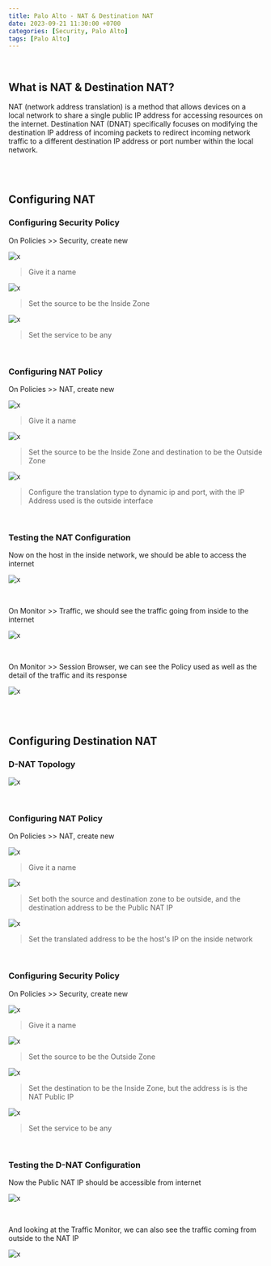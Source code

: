 ```yaml
---
title: Palo Alto - NAT & Destination NAT
date: 2023-09-21 11:30:00 +0700
categories: [Security, Palo Alto]
tags: [Palo Alto]
---
```


<br>

## What is NAT & Destination NAT?

NAT (network address translation) is a method that allows devices on a local network to share a single public IP address for accessing resources on the internet.
Destination NAT (DNAT) specifically focuses on modifying the destination IP address of incoming packets to redirect incoming network traffic to a different destination IP address or port number within the local network.

<br>
<br>

## Configuring NAT

### Configuring Security Policy

On Policies >> Security, create new

![x](/static/2023-09-21-palo-nat/01.png)

> Give it a name

![x](/static/2023-09-21-palo-nat/02.png)

> Set the source to be the Inside Zone

![x](/static/2023-09-21-palo-nat/03.png)

> Set the service to be any

<br>

### Configuring NAT Policy

On Policies >> NAT, create new

![x](/static/2023-09-21-palo-nat/04.png)

> Give it a name

![x](/static/2023-09-21-palo-nat/05.png)

> Set the source to be the Inside Zone and destination to be the Outside Zone

![x](/static/2023-09-21-palo-nat/06.png)

> Configure the translation type to dynamic ip and port, with the IP Address used is the outside interface

<br>

### Testing the NAT Configuration

Now on the host in the inside network, we should be able to access the internet

![x](/static/2023-09-21-palo-nat/07.png)

<br>

On Monitor >> Traffic, we should see the traffic going from inside to the internet

![x](/static/2023-09-21-palo-nat/08.png)

<br>

On Monitor >> Session Browser, we can see the Policy used as well as the detail of the traffic and its response

![x](/static/2023-09-21-palo-nat/09.png)

<br>
<br>

## Configuring Destination NAT

### D-NAT Topology

![x](/static/2023-09-21-palo-nat/00.png)

<br>

### Configuring NAT Policy

On Policies >> NAT, create new

![x](/static/2023-09-21-palo-nat/10.png)

> Give it a name

![x](/static/2023-09-21-palo-nat/11.png)

> Set both the source and destination zone to be outside, and the destination address to be the Public NAT IP

![x](/static/2023-09-21-palo-nat/12.png)

> Set the translated address to be the host's IP on the inside network

<br>

### Configuring Security Policy

On Policies >> Security, create new

![x](/static/2023-09-21-palo-nat/13.png)

> Give it a name

![x](/static/2023-09-21-palo-nat/14.png)

> Set the source to be the Outside Zone

![x](/static/2023-09-21-palo-nat/15.png)

> Set the destination to be the Inside Zone, but the address is is the NAT Public IP

![x](/static/2023-09-21-palo-nat/16.png)

> Set the service to be any

<br>

### Testing the D-NAT Configuration

Now the Public NAT IP should be accessible from internet

![x](/static/2023-09-21-palo-nat/17.png)

<br>

And looking at the Traffic Monitor, we can also see the traffic coming from outside to the NAT IP

![x](/static/2023-09-21-palo-nat/18.png)

<br>